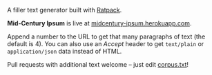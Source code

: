 A filler text generator built with [Ratpack](http://ratpack-framework.org/).

**Mid-Century Ipsum** is live at [midcentury-ipsum.herokuapp.com](http://midcentury-ipsum.herokuapp.com/).

Append a number to the URL to get that many paragraphs of text (the default is 4). You can also use an *Accept* header to get `text/plain` or `application/json` data instead of HTML.

Pull requests with additional text welcome – just edit [corpus.txt](https://github.com/robfletcher/midcentury-ipsum/blob/master/src/main/resources/com/energizedwork/midcenturyipsum/corpus.txt)!
